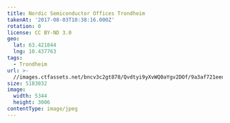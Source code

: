 ```yaml
---
title: Nordic Semiconductor Offices Trondheim
takenAt: '2017-08-03T10:38:16.000Z'
rotation: 0
license: CC BY-ND 3.0
geo:
  lat: 63.421844
  lng: 10.437763
tags:
  - Trondheim
url: >-
  //images.ctfassets.net/bncv3c2gt878/Qvdtyi9yXvWQ0aYgv2DOf/9a3af721eedb5b4b7f7226bb1cc58258/nordic-semiconductor-offices-trondheim_36407781715_o
size: 5183032
image:
  width: 5344
  height: 3006
contentType: image/jpeg
---
```



